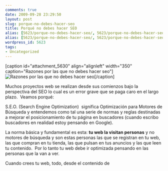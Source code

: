 ```yaml
---
comments: true
date: 2009-09-28 23:29:50
layout: post
slug: porque-no-debes-hacer-seo
title: Porqué no debes hacer SEO
alias: [5623/porque-no-debes-hacer-seo/, 5623/porque-no-debes-hacer-seo]
alias: [5623/porque-no-debes-hacer-seo/, 5623/porque-no-debes-hacer-seo]
wordpress_id: 5623
tags:
- Uncategorized
---
```


[caption id="attachment_5630" align="alignleft" width="350" caption="Razones por las que no debes hacer seo"]![Razones por las que no debes hacer seo](http://blog.alvareznavarro.es/images/2009/09/no_hagas_seo.jpg)[/caption]

Muchos proyectos web se realizan desde sus comienzos bajo la perspectiva del SEO lo cual es un error grave que se paga caro en el largo plazo.  Veamos porqué:

S.E.O. (Search Engine Optimization)  significa Optimización para Motores de Búsqueda y entendemos como tal una serie de normas y reglas destinadas a mejorar el posicionamiento de tu página en buscadores (cuando escribo buscadores en realidad estoy pensando en Google).

La norma básica y fundamental es esta: **tu web la visitan personas** y no motores de búsqueda y son estas personas las que se registran en tu web, las que compran en tu tienda, las que pulsan en tus anuncios y las que leen tu contenido.  Por lo tanto tu web debe ir optimizada pensando en las personas que la van a ver.

Cuando crees tu web, todo, desde el contenido de <title> hasta la última palabra del footer debe estar creado pensando en las personas que la van a visitar y en los objetivos que has previsto para tu web.

Si creas tu web pensando en quienes la visitan y les das a estas visitas contenido de calidad acabarás apareciendo en las primeras posiciones en búsquedas relacionadas con tu contenido.  Y si no es así entonces el problema es del buscador que no es capaz de entender e indexar correctamente tu web.

Aquí van algunos trucos para que tu web esté optimizada para quienes la visitan:



	
  1. **Ten claros los objetivos**.  Si creas una web es por algún motivo y debes tenerlo presente en todo momento.

	
  2. **Escribe para la web.** La web no es un cartel ni un folleto ni un periódico.  Hay normas distintas.

	
  3. **Separa la presentación del contenido.** No todos tus visitantes son iguales, permiteles decidir como consumir tus contenidos.

	
  4. **Utiliza código semántico y estándar.** No sabes desde donde se verá tu web (ordenador, portátil, pda, móvil, iPhone, Android....).  Por cierto hay unos 50 millones de iPhones y 20 Millones de iPods consumiendo webs y ninguno soporta flash. ¿te los estás perdiendo?

	
  5. **Conoce a tus usuarios.** ¿que páginas son las más vistas? ¿cuanto tiempo permanecen en ellas? ¿Hay zonas de tu web que no se visitan?  El análisis del comportamiento de tus visitantes en tu web te dará información muy valiosa y te ayudará a mejorarla día a día.


